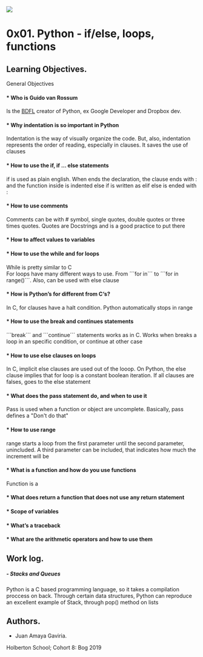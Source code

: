 <img src="https://camo.githubusercontent.com/c5d27ff0111c29e03f64bc98ffd377b21d294db6/68747470733a2f2f7777772e686f6c626572746f6e7363686f6f6c2e636f6d2f686f6c626572746f6e2d6c6f676f2d747769747465722d636172642e706e67">

# 0x01. Python - if/else, loops, functions

## Learning Objectives.
General Objectives

#### * Who is Guido van Rossum
Is the [BDFL](https://en.wikipedia.org/wiki/Benevolent_Dictator_for_Life "What's this title?") creator of Python, ex Google Developer and Dropbox dev.
#### * Why indentation is so important in Python
Indentation is the way of visually organize the code. But, also, indentation represents the order of reading, especially in clauses. It saves the use of clauses
#### * How to use the if, if ... else statements
if is used as plain english. When ends the declaration, the clause ends with : and the function inside is indented
else if is written as elif
else is ended with :
#### * How to use comments
Comments can be with # symbol, single quotes, double quotes or three times quotes. Quotes are Docstrings and is a good practice to put there
#### * How to affect values to variables

#### * How to use the while and for loops
While is pretty similar to C\
For loops have many different ways to use. From ´´´for in´´´ to ´´´for in range()´´´. Also, can be used with else clause
#### * How is Python’s for different from C‘s?
In C, for clauses have a halt condition. Python automatically stops in range
#### * How to use the break and continues statements
´´´break´´´ and ´´´continue´´´ statements works as in C. Works when breaks a loop in an specific condition, or continue at other case
#### * How to use else clauses on loops
In C, implicit else clauses are used out of the looop. On Python, the else clause implies that for loop is a constant boolean iteration. If all clauses are falses, goes to the else statement
#### * What does the pass statement do, and when to use it
Pass is used when a function or object are uncomplete. Basically, pass defines a "Don't do that"
#### * How to use range
range starts a loop from the first parameter until the second parameter, unincluded. A third parameter can be included, that indicates how much the increment will be
#### * What is a function and how do you use functions
Function is a
#### * What does return a function that does not use any return statement
#### * Scope of variables
#### * What’s a traceback
#### * What are the arithmetic operators and how to use them

## Work log.

##### - Stacks and Queues
Python is a C based programming language, so it takes a compilation proccess on back. Through certain data structures, Python can reproduce an excellent example of Stack, through pop() method on lists

## Authors.
* Juan Amaya Gaviria.

Holberton School; Cohort 8: Bog 2019
